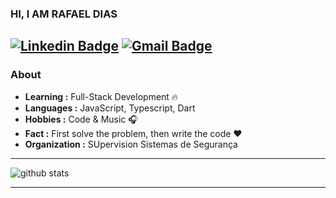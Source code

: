 ### HI, I AM RAFAEL DIAS
[![Linkedin Badge](https://img.shields.io/badge/-Rafael_Dias-blue?style=flat-square&logo=Linkedin&logoColor=white&link=https://www.linkedin.com/in/rafael-dias-de-souza-562776169/)](https://www.linkedin.com/in/rafael-dias-de-souza-562776169/) [![Gmail Badge](https://img.shields.io/badge/-rafaeldiasdesouza.rd@gmail.com-c14438?style=flat-square&logo=Gmail&logoColor=white&link=mailto:rafaeldiasdesouza.rd@gmail.com)](mailto:rafaeldiasdesouza.rd@gmail.com)
---------------------------------------------------------------------------------------------------------------------------------------------------------------------------------
### About

-  **Learning :** Full-Stack Development :fire:	
-  **Languages :** JavaScript, Typescript, Dart
-  **Hobbies :** Code & Music :headphones:
-  **Fact :** First solve the problem, then write the code :heart: 
-  **Organization :** SUpervision Sistemas de Segurança

---------------------------------------------------------------------------------------------------------------------------------------------------------------------------------

![github stats](https://github-readme-stats.vercel.app/api?username=alemon-ice&show_icons=true)

---------------------------------------------------------------------------------------------------------------------------------------------------------------------------------

